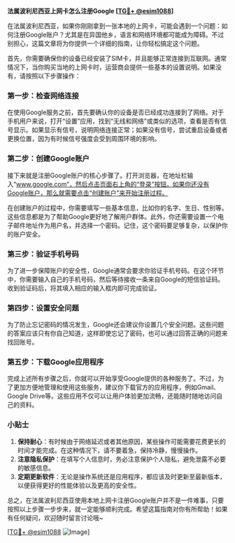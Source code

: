 **法属波利尼西亚上网卡怎么注册Google [[TG💪+ @esim1088](https://t.me/s/esim1088)]**

在法属波利尼西亚，如果你刚刚拿到一张本地的上网卡，可能会遇到一个问题：如何注册Google账户？尤其是在异国他乡，语言和网络环境都可能成为障碍。不过别担心，这篇文章将为你提供一个详细的指南，让你轻松搞定这个问题。

首先，你需要确保你的设备已经安装了SIM卡，并且能够正常连接到互联网。通常情况下，当你购买当地的上网卡时，运营商会提供一些基本的设置说明。如果没有，请按照以下步骤操作：

### 第一步：检查网络连接

在使用Google服务之前，首先要确认你的设备是否已经成功连接到了网络。对于手机用户来说，打开“设置”应用，找到“无线和网络”或类似的选项，查看是否有信号显示。如果显示有信号，说明网络连接正常；如果没有信号，尝试重启设备或者更换位置，因为有时候信号强度会受到周围环境的影响。

### 第二步：创建Google账户

接下来就是注册Google账户的核心步骤了。打开浏览器，在地址栏输入“www.google.com”，然后点击页面右上角的“登录”按钮。如果你还没有Google账户，那么就需要点击“创建账户”来开始注册过程。

在创建账户的过程中，你需要填写一些基本信息，比如你的名字、生日、性别等。这些信息都是为了帮助Google更好地了解用户群体。此外，你还需要设置一个电子邮件地址作为用户名，并选择一个密码。记住，这个密码要足够复杂，以保护你的账户安全。

### 第三步：验证手机号码

为了进一步保障账户的安全性，Google通常会要求你验证手机号码。在这个环节中，你需要输入自己的手机号码，然后等待接收一条来自Google的短信验证码。收到验证码后，将其填入相应的输入框内即可完成验证。

### 第四步：设置安全问题

为了防止忘记密码的情况发生，Google还会建议你设置几个安全问题。这些问题的答案应该只有你自己知道，这样即使忘记了密码，也可以通过回答正确的问题来找回账号。

### 第五步：下载Google应用程序

完成上述所有步骤之后，你就可以开始享受Google提供的各种服务了。不过，为了更加方便地管理和使用这些服务，建议你下载官方的应用程序，例如Gmail、Google Drive等。这些应用不仅可以让用户体验更加流畅，还能随时随地访问自己的资料。

### 小贴士

1. **保持耐心**：有时候由于网络延迟或者其他原因，某些操作可能需要花费更长的时间才能完成。在这种情况下，请不要着急，保持冷静，慢慢操作。
2. **注意隐私保护**：在填写个人信息时，务必注意保护个人隐私，避免泄露不必要的敏感信息。
3. **定期更新软件**：无论是操作系统还是应用程序，都应该及时更新至最新版本，以便获得更好的性能体验以及更高的安全性。

总之，在法属波利尼西亚使用本地上网卡注册Google账户并不是一件难事，只要按照以上步骤一步步来，就一定能够顺利完成。希望这篇指南对你有所帮助！如果有任何疑问，欢迎随时留言讨论哦~

[[TG💪+ @esim1088](https://t.me/s/esim1088) ![Image](https://i.postimg.cc/4NQfJmqS/Snipaste-2025-05-13-00-14-12.png)]